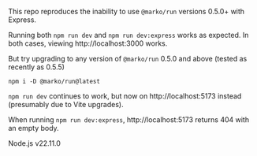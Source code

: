 This repo reproduces the inability to use `@marko/run` versions 0.5.0+ with Express.

Running both `npm run dev` and `npm run dev:express` works as expected. In both cases, viewing http://localhost:3000 works.

But try upgrading to any version of `@marko/run` 0.5.0 and above (tested as recently as 0.5.5)
```
npm i -D @marko/run@latest
```

`npm run dev` continues to work, but now on http://localhost:5173 instead (presumably due to Vite upgrades).

When running `npm run dev:express`, http://localhost:5173 returns 404 with an empty body.

Node.js v22.11.0
